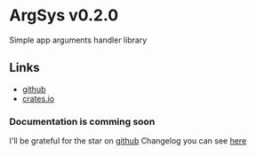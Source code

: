 # ArgSys v0.2.0

Simple app arguments handler library

## Links
- [github](https://github.com/egevtech/argsys)
- [crates.io](https://crates.io/crates/argsys)

### Documentation is comming soon

I'll be grateful for the star on [github](https://github.com/egevtech/argsys)
Changelog you can see [here](changelog.md)
